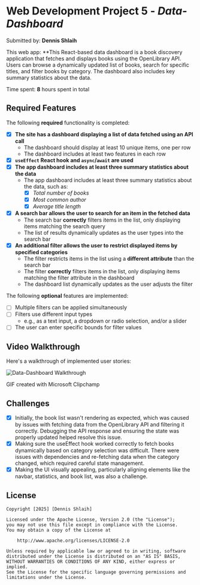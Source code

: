 # Web Development Project 5 - *Data-Dashboard*

Submitted by: **Dennis Shlaih**

This web app: **This React-based data dashboard is a book discovery application that fetches and displays books using the OpenLibrary API. Users can browse a dynamically updated list of books, search for specific titles, and filter books by category. The dashboard also includes key summary statistics about the data.

Time spent: **8** hours spent in total

## Required Features

The following **required** functionality is completed:

- [X] **The site has a dashboard displaying a list of data fetched using an API call**
  - The dashboard should display at least 10 unique items, one per row
  - The dashboard includes at least two features in each row
- [X] **`useEffect` React hook and `async`/`await` are used**
- [X] **The app dashboard includes at least three summary statistics about the data** 
  - The app dashboard includes at least three summary statistics about the data, such as:
    - [X] *Total number of books*
    - [X] *Most common author*
    - [X] *Average title length*
- [X] **A search bar allows the user to search for an item in the fetched data**
  - The search bar **correctly** filters items in the list, only displaying items matching the search query
  - The list of results dynamically updates as the user types into the search bar
- [X] **An additional filter allows the user to restrict displayed items by specified categories**
  - The filter restricts items in the list using a **different attribute** than the search bar 
  - The filter **correctly** filters items in the list, only displaying items matching the filter attribute in the dashboard
  - The dashboard list dynamically updates as the user adjusts the filter

The following **optional** features are implemented:

- [ ] Multiple filters can be applied simultaneously
- [ ] Filters use different input types
  - e.g., as a text input, a dropdown or radio selection, and/or a slider
- [ ] The user can enter specific bounds for filter values

## Video Walkthrough

Here's a walkthrough of implemented user stories:

![Data-Dashboard Walkthrough](https://github.com/user-attachments/assets/c0962ad9-a901-4b15-b5c6-0d8c0ffcdb03)

GIF created with Microsoft Clipchamp  

## Challenges

- [X]  Initially, the book list wasn't rendering as expected, which was caused by issues with fetching data from the OpenLibrary API and filtering it correctly. Debugging the API response and ensuring the state was properly updated helped resolve this issue.
- [X] Making sure the useEffect hook worked correctly to fetch books dynamically based on category selection was difficult. There were issues with dependencies and re-fetching data when the category changed, which required careful state management.
- [X] Making the UI visually appealing, particularly aligning elements like the navbar, statistics, and book list, was also a challenge.

## License

    Copyright [2025] [Dennis Shlaih]

    Licensed under the Apache License, Version 2.0 (the "License");
    you may not use this file except in compliance with the License.
    You may obtain a copy of the License at

        http://www.apache.org/licenses/LICENSE-2.0

    Unless required by applicable law or agreed to in writing, software
    distributed under the License is distributed on an "AS IS" BASIS,
    WITHOUT WARRANTIES OR CONDITIONS OF ANY KIND, either express or implied.
    See the License for the specific language governing permissions and
    limitations under the License.
